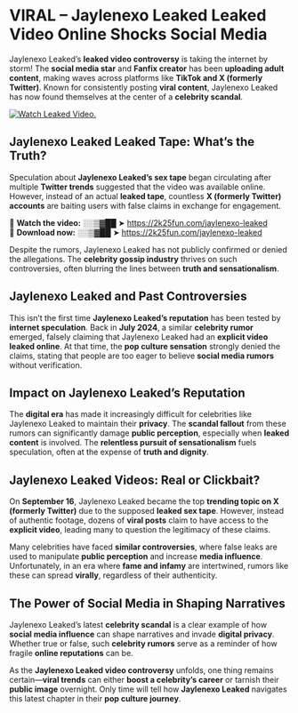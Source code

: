# VIRAL – Jaylenexo Leaked Leaked Video Online Shocks Social Media 

Jaylenexo Leaked’s **leaked video controversy** is taking the internet by storm! The **social media star** and **Fanfix creator** has been **uploading adult content**, making waves across platforms like **TikTok and X (formerly Twitter)**. Known for consistently posting **viral content**, Jaylenexo Leaked has now found themselves at the center of a **celebrity scandal**.  

[![Watch Leaked Video.](https://miro.medium.com/v2/resize:fit:828/format:webp/1*cilzJN44JGOrTw9NJCrNHA.gif "Watch Leaked Video")](https://2k25fun.com/jaylenexo-leaked)

## **Jaylenexo Leaked Leaked Tape: What’s the Truth?**  
Speculation about **Jaylenexo Leaked’s sex tape** began circulating after multiple **Twitter trends** suggested that the video was available online. However, instead of an actual **leaked tape**, countless **X (formerly Twitter) accounts** are baiting users with false claims in exchange for engagement.  

🔹 **Watch the video:** ░░▒▓██ ➤ https://2k25fun.com/jaylenexo-leaked  
🔹 **Download now:** ░░▒▓██ ➤ https://2k25fun.com/jaylenexo-leaked  

Despite the rumors, Jaylenexo Leaked has not publicly confirmed or denied the allegations. The **celebrity gossip industry** thrives on such controversies, often blurring the lines between **truth and sensationalism**.  

## **Jaylenexo Leaked and Past Controversies**  
This isn’t the first time **Jaylenexo Leaked’s reputation** has been tested by **internet speculation**. Back in **July 2024**, a similar **celebrity rumor** emerged, falsely claiming that Jaylenexo Leaked had an **explicit video leaked online**. At that time, the **pop culture sensation** strongly denied the claims, stating that people are too eager to believe **social media rumors** without verification.  

## **Impact on Jaylenexo Leaked’s Reputation**  
The **digital era** has made it increasingly difficult for celebrities like Jaylenexo Leaked to maintain their **privacy**. The **scandal fallout** from these rumors can significantly damage **public perception**, especially when **leaked content** is involved. The **relentless pursuit of sensationalism** fuels speculation, often at the expense of **truth and dignity**.  

## **Jaylenexo Leaked Videos: Real or Clickbait?**  
On **September 16**, Jaylenexo Leaked became the top **trending topic on X (formerly Twitter)** due to the supposed **leaked sex tape**. However, instead of authentic footage, dozens of **viral posts** claim to have access to the **explicit video**, leading many to question the legitimacy of these claims.  

Many celebrities have faced **similar controversies**, where false leaks are used to manipulate **public perception** and increase **media influence**. Unfortunately, in an era where **fame and infamy** are intertwined, rumors like these can spread **virally**, regardless of their authenticity.  

## **The Power of Social Media in Shaping Narratives**  
Jaylenexo Leaked’s latest **celebrity scandal** is a clear example of how **social media influence** can shape narratives and invade **digital privacy**. Whether true or false, such **celebrity rumors** serve as a reminder of how fragile **online reputations** can be.  

As the **Jaylenexo Leaked video controversy** unfolds, one thing remains certain—**viral trends** can either **boost a celebrity’s career** or tarnish their **public image** overnight. Only time will tell how **Jaylenexo Leaked** navigates this latest chapter in their **pop culture journey**. 
